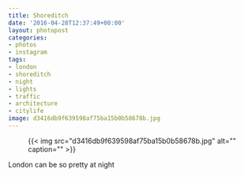 ```yaml
---
title: Shoreditch
date: '2016-04-28T12:37:49+00:00'
layout: photopost
categories:
- photos
- instagram
tags:
- london
- shoreditch
- night
- lights
- traffic
- architecture
- citylife
image: d3416db9f639598af75ba15b0b58678b.jpg
---
```


<figure class="photo photo--square">
  {{< img src="d3416db9f639598af75ba15b0b58678b.jpg" alt="" caption="" >}}

</figure>

      

London can be so pretty at night


